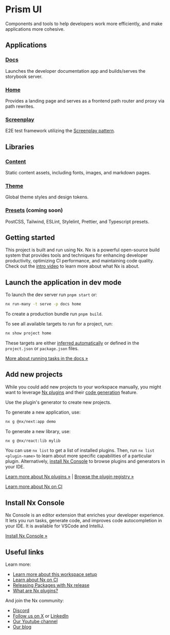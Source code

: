 # Prism UI

Components and tools to help developers work more efficiently, and make applications more cohesive.

## Applications

### [Docs](./apps/docs/README.md)

Launches the developer documentation app and builds/serves the storybook server.

### [Home](./apps/home/README.md)

Provides a landing page and serves as a frontend path router and proxy via path rewrites.

### [Screenplay](./apps/screenplay/README.md)

E2E test framework utilizing the [Screenplay pattern](https://serenity-js.org/handbook/design/screenplay-pattern/).

## Libraries

### [Content](./content/README.md)

Static content assets, including fonts, images, and markdown pages.

### [Theme](./libs/theme/README.md)

Global theme styles and design tokens.

### [Presets](./libs/presets/README.md) (coming soon)

PostCSS, Tailwind, ESLint, Stylelint, Prettier, and Typescript presets.

## Getting started

This project is built and run using Nx. Nx is a powerful open-source build system that provides tools and techniques for enhancing developer productivity, optimizing CI performance, and maintaining code quality. Check out the [intro video](https://nx.dev/getting-started/why-nx) to learn more about what Nx is about.

## Launch the application in dev mode

To launch the dev server run `pnpm start` or:

```sh
nx run-many -t serve -p docs home
```

To create a production bundle run `pnpm build`.

To see all available targets to run for a project, run:

```sh
nx show project home
```

These targets are either [inferred automatically](https://nx.dev/concepts/inferred-tasks?utm_source=nx_project&utm_medium=readme&utm_campaign=nx_projects) or defined in the `project.json` or `package.json` files.

[More about running tasks in the docs &raquo;](https://nx.dev/features/run-tasks?utm_source=nx_project&utm_medium=readme&utm_campaign=nx_projects)

## Add new projects

While you could add new projects to your workspace manually, you might want to leverage [Nx plugins](https://nx.dev/concepts/nx-plugins?utm_source=nx_project&utm_medium=readme&utm_campaign=nx_projects) and their [code generation](https://nx.dev/features/generate-code?utm_source=nx_project&utm_medium=readme&utm_campaign=nx_projects) feature.

Use the plugin's generator to create new projects.

To generate a new application, use:

```sh
nx g @nx/next:app demo
```

To generate a new library, use:

```sh
nx g @nx/react:lib mylib
```

You can use `nx list` to get a list of installed plugins. Then, run `nx list <plugin-name>` to learn about more specific capabilities of a particular plugin. Alternatively, [install Nx Console](https://nx.dev/getting-started/editor-setup?utm_source=nx_project&utm_medium=readme&utm_campaign=nx_projects) to browse plugins and generators in your IDE.

[Learn more about Nx plugins &raquo;](https://nx.dev/concepts/nx-plugins?utm_source=nx_project&utm_medium=readme&utm_campaign=nx_projects) | [Browse the plugin registry &raquo;](https://nx.dev/plugin-registry?utm_source=nx_project&utm_medium=readme&utm_campaign=nx_projects)

[Learn more about Nx on CI](https://nx.dev/ci/intro/ci-with-nx#ready-get-started-with-your-provider?utm_source=nx_project&utm_medium=readme&utm_campaign=nx_projects)

## Install Nx Console

Nx Console is an editor extension that enriches your developer experience. It lets you run tasks, generate code, and improves code autocompletion in your IDE. It is available for VSCode and IntelliJ.

[Install Nx Console &raquo;](https://nx.dev/getting-started/editor-setup?utm_source=nx_project&utm_medium=readme&utm_campaign=nx_projects)

## Useful links

Learn more:

- [Learn more about this workspace setup](https://nx.dev/nx-api/next?utm_source=nx_project&utm_medium=readme&utm_campaign=nx_projects)
- [Learn about Nx on CI](https://nx.dev/ci/intro/ci-with-nx?utm_source=nx_project&utm_medium=readme&utm_campaign=nx_projects)
- [Releasing Packages with Nx release](https://nx.dev/features/manage-releases?utm_source=nx_project&utm_medium=readme&utm_campaign=nx_projects)
- [What are Nx plugins?](https://nx.dev/concepts/nx-plugins?utm_source=nx_project&utm_medium=readme&utm_campaign=nx_projects)

And join the Nx community:

- [Discord](https://go.nx.dev/community)
- [Follow us on X](https://twitter.com/nxdevtools) or [LinkedIn](https://www.linkedin.com/company/nrwl)
- [Our Youtube channel](https://www.youtube.com/@nxdevtools)
- [Our blog](https://nx.dev/blog?utm_source=nx_project&utm_medium=readme&utm_campaign=nx_projects)
